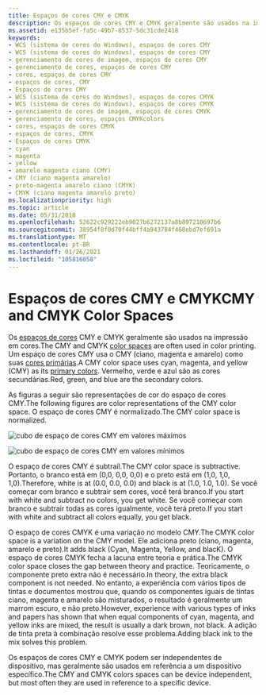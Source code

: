 ```yaml
---
title: Espaços de cores CMY e CMYK
description: Os espaços de cores CMY e CMYK geralmente são usados na impressão em cores. Um espaço de cores CMY usa o CMY (ciano, magenta e amarelo) como suas cores primárias. Vermelho, verde e azul são as cores secundárias.
ms.assetid: e135b5ef-fa5c-49b7-8537-5dc31cde2418
keywords:
- WCS (sistema de cores do Windows), espaços de cores CMY
- WCS (sistema de cores do Windows), espaços de cores CMY
- gerenciamento de cores de imagem, espaços de cores CMY
- gerenciamento de cores, espaços de cores CMY
- cores, espaços de cores CMY
- espaços de cores, CMY
- Espaços de cores CMY
- WCS (sistema de cores do Windows), espaços de cores CMYK
- WCS (sistema de cores do Windows), espaços de cores CMYK
- gerenciamento de cores de imagem, espaços de cores CMYK
- gerenciamento de cores, espaços CMYKcolors
- cores, espaços de cores CMYK
- espaços de cores, CMYK
- Espaços de cores CMYK
- cyan
- magenta
- yellow
- amarelo magenta ciano (CMY)
- CMY (ciano magenta amarelo)
- preto-magenta amarelo ciano (CMYK)
- CMYK (ciano magenta amarelo preto)
ms.localizationpriority: high
ms.topic: article
ms.date: 05/31/2018
ms.openlocfilehash: 52622c929222eb9027b6272137a8b897210697b6
ms.sourcegitcommit: 38954f8f0d70f44bff4a943784f468ebd7ef691a
ms.translationtype: MT
ms.contentlocale: pt-BR
ms.lasthandoff: 01/26/2021
ms.locfileid: "105816058"
---
```

# <a name="cmy-and-cmyk-color-spaces"></a><span data-ttu-id="1bed6-126">Espaços de cores CMY e CMYK</span><span class="sxs-lookup"><span data-stu-id="1bed6-126">CMY and CMYK Color Spaces</span></span>

<span data-ttu-id="1bed6-127">Os [espaços de cores](c.md) CMY e CMYK geralmente são usados na impressão em cores.</span><span class="sxs-lookup"><span data-stu-id="1bed6-127">The CMY and CMYK [color spaces](c.md) are often used in color printing.</span></span> <span data-ttu-id="1bed6-128">Um espaço de cores CMY usa o CMY (ciano, magenta e amarelo) como suas [cores primárias](p.md).</span><span class="sxs-lookup"><span data-stu-id="1bed6-128">A CMY color space uses cyan, magenta, and yellow (CMY) as its [primary colors](p.md).</span></span> <span data-ttu-id="1bed6-129">Vermelho, verde e azul são as cores secundárias.</span><span class="sxs-lookup"><span data-stu-id="1bed6-129">Red, green, and blue are the secondary colors.</span></span>

<span data-ttu-id="1bed6-130">As figuras a seguir são representações de cor do espaço de cores CMY.</span><span class="sxs-lookup"><span data-stu-id="1bed6-130">The following figures are color representations of the CMY color space.</span></span> <span data-ttu-id="1bed6-131">O espaço de cores CMY é normalizado.</span><span class="sxs-lookup"><span data-stu-id="1bed6-131">The CMY color space is normalized.</span></span>

![cubo de espaço de cores CMY em valores máximos](images/cmyclrs1.png)

![cubo de espaço de cores CMY em valores mínimos](images/cmyclrs2.png)

<span data-ttu-id="1bed6-134">O espaço de cores CMY é subtraíl.</span><span class="sxs-lookup"><span data-stu-id="1bed6-134">The CMY color space is subtractive.</span></span> <span data-ttu-id="1bed6-135">Portanto, o branco está em (0,0, 0,0, 0,0) e o preto está em (1,0, 1,0, 1,0).</span><span class="sxs-lookup"><span data-stu-id="1bed6-135">Therefore, white is at (0.0, 0.0, 0.0) and black is at (1.0, 1.0, 1.0).</span></span> <span data-ttu-id="1bed6-136">Se você começar com branco e subtrair sem cores, você terá branco.</span><span class="sxs-lookup"><span data-stu-id="1bed6-136">If you start with white and subtract no colors, you get white.</span></span> <span data-ttu-id="1bed6-137">Se você começar com branco e subtrair todas as cores igualmente, você terá preto.</span><span class="sxs-lookup"><span data-stu-id="1bed6-137">If you start with white and subtract all colors equally, you get black.</span></span>

<span data-ttu-id="1bed6-138">O espaço de cores CMYK é uma variação no modelo CMY.</span><span class="sxs-lookup"><span data-stu-id="1bed6-138">The CMYK color space is a variation on the CMY model.</span></span> <span data-ttu-id="1bed6-139">Ele adiciona preto (ciano, magenta, amarelo e preto).</span><span class="sxs-lookup"><span data-stu-id="1bed6-139">It adds black (Cyan, Magenta, Yellow, and blacK).</span></span> <span data-ttu-id="1bed6-140">O espaço de cores CMYK fecha a lacuna entre teoria e prática.</span><span class="sxs-lookup"><span data-stu-id="1bed6-140">The CMYK color space closes the gap between theory and practice.</span></span> <span data-ttu-id="1bed6-141">Teoricamente, o componente preto extra não é necessário.</span><span class="sxs-lookup"><span data-stu-id="1bed6-141">In theory, the extra black component is not needed.</span></span> <span data-ttu-id="1bed6-142">No entanto, a experiência com vários tipos de tintas e documentos mostrou que, quando os componentes iguais de tintas ciano, magenta e amarelo são misturados, o resultado é geralmente um marrom escuro, e não preto.</span><span class="sxs-lookup"><span data-stu-id="1bed6-142">However, experience with various types of inks and papers has shown that when equal components of cyan, magenta, and yellow inks are mixed, the result is usually a dark brown, not black.</span></span> <span data-ttu-id="1bed6-143">A adição de tinta preta à combinação resolve esse problema.</span><span class="sxs-lookup"><span data-stu-id="1bed6-143">Adding black ink to the mix solves this problem.</span></span>

<span data-ttu-id="1bed6-144">Os espaços de cores CMY e CMYK podem ser independentes de dispositivo, mas geralmente são usados em referência a um dispositivo específico.</span><span class="sxs-lookup"><span data-stu-id="1bed6-144">The CMY and CMYK colors spaces can be device independent, but most often they are used in reference to a specific device.</span></span>

 

 




